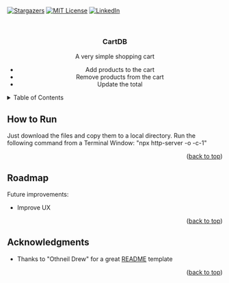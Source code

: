 <a name="readme-top"></a>

<!-- PROJECT SHIELDS -->
[![Stargazers][stars-shield]][stars-url]
[![MIT License][license-shield]][license-url]
[![LinkedIn][linkedin-shield]][linkedin-url]

<!-- PROJECT DESCRIPTION -->
<br />
<div align="center">
  <h3 align="center">CartDB</h3>

  <p align="center">
   A very simple shopping cart
  <ul>
    <li>Add products to the cart</li>
    <li>Remove products from the cart</li>
    <li>Update the total</li>
  </ul>
  </p>
</div>

<!-- TABLE OF CONTENTS -->
<details>
  <summary>Table of Contents</summary>
  <ol>
    <li><a href="#how-to-run">How to Run</a></li>
    <li><a href="#roadmap">Roadmap</a></li>
    <li><a href="#acknowledgments">Acknowledgments</a></li>
  </ol>
</details>

<!-- HOW TO RUN -->
## How to Run

Just download the files and copy them to a local directory. Run the following command from a Terminal Window: "npx http-server -o -c-1"

<p align="right">(<a href="#readme-top">back to top</a>)</p>

<!-- ROADMAP -->
## Roadmap

Future improvements:
<ul>
  <li>Improve UX</li>
</ul>

<p align="right">(<a href="#readme-top">back to top</a>)</p>

<!-- ACKNOWLEDGMENTS -->
## Acknowledgments

<ul>
  <li>Thanks to "Othneil Drew" for a great <a href="https://github.com/othneildrew/Best-README-Template">README</a> template</li>
</ul>

<p align="right">(<a href="#readme-top">back to top</a>)</p>

<!-- MARKDOWN LINKS & IMAGES -->
<!-- https://www.markdownguide.org/basic-syntax/#reference-style-links -->
[stars-shield]: https://img.shields.io/github/stars/mike69slp/CartDB.svg?style=for-the-badge
[stars-url]: https://github.com/mike69slp/CartDB/stargazers
[license-shield]: https://img.shields.io/github/license/mike69slp/CartDB.svg?style=for-the-badge
[license-url]: https://github.com/mike69slp/CartDB/blob/main/LICENSE
[linkedin-shield]: https://img.shields.io/badge/-LinkedIn-black.svg?style=for-the-badge&logo=linkedin&colorB=555
[linkedin-url]: https://www.linkedin.com/in/miguel-esparza-3403306a
